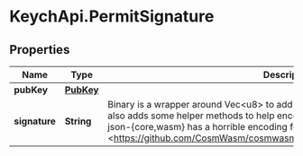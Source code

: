 # KeychApi.PermitSignature

## Properties

Name | Type | Description | Notes
------------ | ------------- | ------------- | -------------
**pubKey** | [**PubKey**](PubKey.md) |  | 
**signature** | **String** | Binary is a wrapper around Vec&lt;u8&gt; to add base64 de/serialization with serde. It also adds some helper methods to help encode inline.  This is only needed as serde-json-{core,wasm} has a horrible encoding for Vec&lt;u8&gt;. See also &lt;https://github.com/CosmWasm/cosmwasm/blob/main/docs/MESSAGE_TYPES.md&gt;. | 


